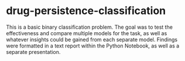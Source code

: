 # drug-persistence-classification

This is a basic binary classification problem. The goal was to test the effectiveness and compare multiple models for the task, as well as whatever insights could be gained from each separate model. Findings were formatted in a text report within the Python Notebook, as well as a separate presentation.